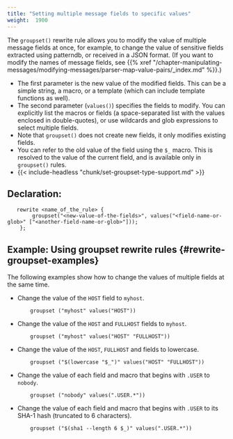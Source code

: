 ```yaml
---
title: "Setting multiple message fields to specific values"
weight:  1900
---
```

<!-- DISCLAIMER: This file is based on the syslog-ng Open Source Edition documentation https://github.com/balabit/syslog-ng-ose-guides/commit/2f4a52ee61d1ea9ad27cb4f3168b95408fddfdf2 and is used under the terms of The syslog-ng Open Source Edition Documentation License. The file has been modified by Axoflow. -->

The `groupset()` rewrite rule allows you to modify the value of multiple message fields at once, for example, to change the value of sensitive fields extracted using patterndb, or received in a JSON format. (If you want to modify the names of message fields, see {{% xref "/chapter-manipulating-messages/modifying-messages/parser-map-value-pairs/_index.md" %}}.)

- The first parameter is the new value of the modified fields. This can be a simple string, a macro, or a template (which can include template functions as well).
- The second parameter (`values()`) specifies the fields to modify. You can explicitly list the macros or fields (a space-separated list with the values enclosed in double-quotes), or use wildcards and glob expressions to select multiple fields.
- Note that `groupset()` does not create new fields, it only modifies existing fields.
- You can refer to the old value of the field using the `$_` macro. This is resolved to the value of the current field, and is available only in `groupset()` rules.
- {{< include-headless "chunk/set-groupset-type-support.md" >}}

## Declaration:

```shell
   rewrite <name_of_the_rule> {
        groupset("<new-value-of-the-fields>", values("<field-name-or-glob>" ["<another-field-name-or-glob>"]));
    };
```

## Example: Using groupset rewrite rules {#rewrite-groupset-examples}

The following examples show how to change the values of multiple fields at the same time.

- Change the value of the `HOST` field to `myhost`.

    ```shell
        groupset ("myhost" values("HOST"))
    
    ```

- Change the value of the `HOST` and `FULLHOST` fields to `myhost`.

    ```shell
        groupset ("myhost" values("HOST" "FULLHOST"))
    
    ```

- Change the value of the `HOST`, `FULLHOST` and fields to lowercase.

    ```shell
        groupset ("$(lowercase "$_")" values("HOST" "FULLHOST"))
    
    ```

- Change the value of each field and macro that begins with `.USER` to `nobody`.

    ```shell
        groupset ("nobody" values(".USER.*"))
    
    ```

- Change the value of each field and macro that begins with `.USER` to its SHA-1 hash (truncated to 6 characters).

    ```shell
        groupset ("$(sha1 --length 6 $_)" values(".USER.*"))
    
    ```
